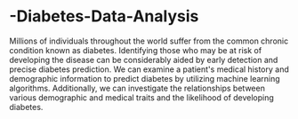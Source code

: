 # -Diabetes-Data-Analysis

Millions of individuals throughout the world suffer from the common chronic condition known as diabetes. Identifying those who may be at risk of developing the disease can be considerably aided by early detection and precise diabetes prediction. We can examine a patient's medical history and demographic information to predict diabetes by utilizing machine learning algorithms. Additionally, we can investigate the relationships between various demographic and medical traits and the likelihood of developing diabetes.
